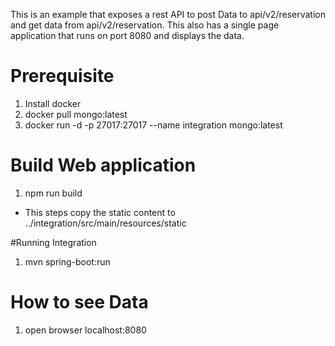 
This is an example that exposes a rest API to post Data  to api/v2/reservation and get data from api/v2/reservation. 
This also has a single page application that runs on port 8080 and displays the data.

# Prerequisite
1. Install docker
2. docker pull mongo:latest
3. docker run -d -p 27017:27017 --name integration mongo:latest
# Build Web application
1. npm run build
* This steps copy the static content to  ../integration/src/main/resources/static

#Running Integration 
1. mvn spring-boot:run

# How to see Data
1. open browser localhost:8080
